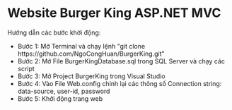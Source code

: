 <h1>Website Burger King ASP.NET MVC</h1>

Hướng dẫn các bước khởi động:
<ul>
  <li>Bước 1: Mở Terminal và chạy lệnh "git clone https://github.com/NgoCongHuan/BurgerKing.git"</li>
  <li>Bước 2: Mở File BurgerKingDatabase.sql trong SQL Server và chạy các script</li>
  <li>Bước 3: Mở Project BurgerKing trong Visual Studio</li>
  <li>Bước 4: Vào File Web.config chỉnh lại các thông số Connection string: data-source, user-id, password</li>
  <li>Bước 5: Khởi động trang web</li>
</ul>
